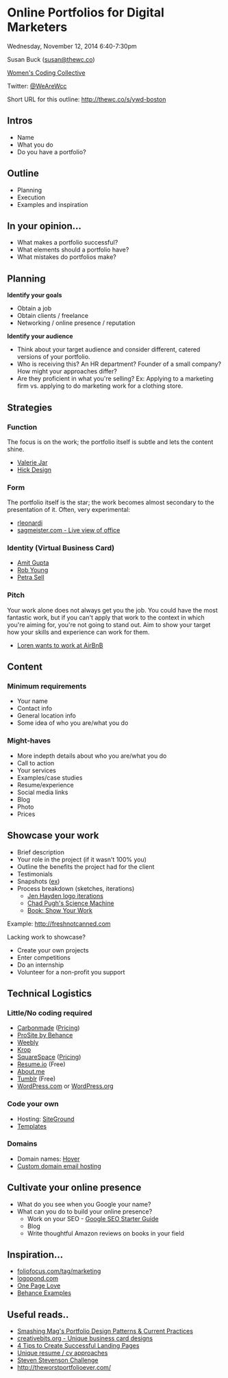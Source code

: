 # Online Portfolios for Digital Marketers

Wednesday, November 12, 2014 6:40-7:30pm

Susan Buck (susan@thewc.co)

[Women's Coding Collective](http://thewc.co)

Twitter: [@WeAreWcc](https://twitter.com/wearewcc)

Short URL for this outline: <http://thewc.co/s/ywd-boston>



## Intros
+ Name
+ What you do
+ Do you have a portfolio?



## Outline
+ Planning
+ Execution
+ Examples and inspiration




## In your opinion...
* What makes a portfolio successful?
* What elements should a portfolio have?
* What mistakes do portfolios make?




## Planning

__Identify your goals__

* Obtain a job 
* Obtain clients / freelance
* Networking / online presence / reputation

__Identify your audience__ 

* Think about your target audience and consider different, catered versions of your portfolio.
* Who is receiving this? An HR department? Founder of a small company? How might your approaches differ? 
* Are they proficient in what you're selling? Ex: Applying to a marketing firm vs. applying to do marketing work for a clothing store.




## Strategies

### Function
The focus is on the work; the portfolio itself is subtle and lets the content shine.

* [Valerie Jar](http://valeriejar.com)
* [Hick Design](http://hicksdesign.co.uk)

### Form
The portfolio itself is the star; the work becomes almost secondary to the presentation of it. Often, very experimental:

* [rleonardi](http://rleonardi.com)
* [sagmeister.com - Live view of office](http://sagmeisterwalsh.com)

### Identity (Virtual Business Card)
* [Amit Gupta](http://amitgupta.com)
* [Rob Young](http://eisforeffort.com)
* [Petra Sell](http://volpelino.com)

### Pitch
Your work alone does not always get you the job. You could have the most fantastic work, but if you can't apply that work to the context in which you're aiming for, you're not going to stand out. Aim to show your target how your skills and experience can work for them.

* [Loren wants to work at AirBnB](http://thewc.co/misc/loren-wants-to-work-for-airbnb/)




## Content
### Minimum requirements
+ Your name
+ Contact info
+ General location info
+ Some idea of who you are/what you do

### Might-haves
+ More indepth details about who you are/what you do
+ Call to action
+ Your services
+ Examples/case studies
+ Resume/experience
+ Social media links
+ Blog
+ Photo
+ Prices




## Showcase your work
* Brief description 
* Your role in the project (if it wasn't 100% you)
* Outline the benefits the project had for the client
* Testimonials
* Snapshots ([ex](http://varsity.is/))
* Process breakdown (sketches, iterations)
	* [Jen Hayden logo iterations](http://blog.imbreannarose.com/process-01-jen-hayden/)
	* [Chad Pugh's Science Machine](https://vimeo.com/927062)
	* [Book: Show Your Work](http://www.amazon.com/Show-Your-Work-Creativity-Discovered-ebook/dp/B00GU2RGGI/ref=sr_1_1?ie=UTF8&qid=1398806408&sr=8-1&keywords=show+your+work)

Example: <http://freshnotcanned.com>

Lacking work to showcase?

+ Create your own projects
+ Enter competitions
+ Do an internship
+ Volunteer for a non-profit you support




## Technical Logistics

### Little/No coding required
* <a href='http://carbonmade.com/'>Carbonmade</a> ([Pricing](https://carbonmade.com/pricing))
* <a href='http://prosite.com/'>ProSite by Behance</a>  
* <a href='http://weebly.com/'>Weebly</a>
* <a href='http://krop.com/creativedatabase/'>Krop</a>
* [SquareSpace](http://squarespace.com) ([Pricing](http://squarespace.com/pricing))
* [Resume.io](http://resume.io/) (Free)
* <a href='http://About.me'>About.me</a>  
* <a href='http://tumblr.com'>Tumblr</a> (Free)
* <a href='http://wordpress.com'>WordPress.com</a> or <a href='http://wordpress.org'>WordPress.org</a>


### Code your own
* Hosting: [SiteGround](http://goo.gl/473OyI)
* [Templates](https://creativemarket.com/templates/websites)

### Domains
* Domain names: [Hover](http://hover.com/wcc)
* [Custom domain email hosting](http://web.appstorm.net/roundups/email-roundups/the-best-places-to-host-your-email-with-your-own-domain/)




## Cultivate your online presence 
+ What do you see when you Google your name?
+ What can you do to build your online presence? 
	+ Work on your SEO - [Google SEO Starter Guide](http://static.googleusercontent.com/external_content/untrusted_dlcp/www.google.com/en/us/webmasters/docs/search-engine-optimization-starter-guide.pdf)
	+ Blog
	+ Write thoughtful Amazon reviews on books in your field




## Inspiration...
* [foliofocus.com/tag/marketing](http://foliofocus.com/tag/marketing/)
* [logopond.com](http://logopond.com)
* [One Page Love](http://onepagelove.com)
* [Behance Examples](https://prosite.com/home/examples)

## Useful reads..
* <a href='http://www.smashingmagazine.com/2009/09/17/portfolio-design-study-design-patterns-and-current-practices/'>Smashing Mag's Portfolio Design Patterns & Current Practices</a>
* <a href='http://stocklogos.com/topic/ultimate-creative-business-cards-collection'>creativebits.org - Unique business card designs</a>
* <a href='https://creativemarket.com/blog/2013/05/14/4-tips-to-create-successful-landing-pages'>4 Tips to Create Successful Landing Pages</a>
* [Unique resume / cv approaches](http://www.hongkiat.com/blog/creative-designer-resume-curriculum-vitae/)
* [Steven Stevenson Challenge](http://www.smashingmagazine.com/2009/04/01/10-handy-tips-for-web-design-cvs-and-resumes/)
* <http://theworstportfolioever.com/>






